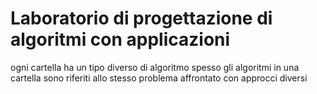 # Laboratorio di progettazione di algoritmi con applicazioni
 ogni cartella ha un tipo diverso di algoritmo
 spesso gli algoritmi in una cartella sono riferiti allo stesso problema affrontato con approcci diversi
